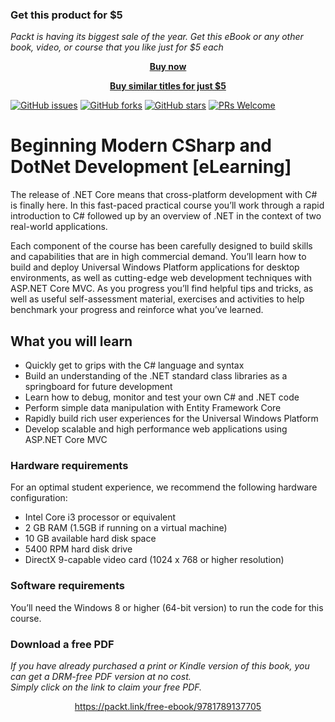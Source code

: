 
### Get this product for $5

<i>Packt is having its biggest sale of the year. Get this eBook or any other book, video, or course that you like just for $5 each</i>


<b><p align='center'>[Buy now](https://packt.link/9781789137705)</p></b>


<b><p align='center'>[Buy similar titles for just $5](https://subscription.packtpub.com/search)</p></b>


[![GitHub issues](https://img.shields.io/github/issues/TrainingByPackt/Beginning-Modern-CSharp-and-DotNet-Development-eLearning.svg)](https://github.com/TrainingByPackt/Beginning-Modern-CSharp-and-DotNet-Development-eLearning/issues)
[![GitHub forks](https://img.shields.io/github/forks/TrainingByPackt/Beginning-Modern-CSharp-and-DotNet-Development-eLearning.svg)](https://github.com/TrainingByPackt/Beginning-Modern-CSharp-and-DotNet-Development-eLearning/network)
[![GitHub stars](https://img.shields.io/github/stars/TrainingByPackt/Beginning-Modern-CSharp-and-DotNet-Development-eLearning.svg)](https://github.com/TrainingByPackt/Beginning-Modern-CSharp-and-DotNet-Development-eLearning/stargazers)
[![PRs Welcome](https://img.shields.io/badge/PRs-welcome-brightgreen.svg)](https://github.com/TrainingByPackt/Beginning-Modern-CSharp-and-DotNet-Development-eLearning/pulls)



# Beginning Modern CSharp and DotNet Development [eLearning]
The release of .NET Core means that cross-platform development with C# is finally here. In this fast-paced practical course you’ll work through a rapid introduction to C# followed up by an overview of .NET in the context of two real-world applications. 

Each component of the course has been carefully designed to build skills and capabilities that are in high commercial demand. You’ll learn how to build and deploy Universal Windows Platform applications for desktop environments, as well as cutting-edge web development techniques with ASP.NET Core MVC. As you progress you’ll find helpful tips and tricks, as well as useful self-assessment material, exercises and activities to help benchmark your progress and reinforce what you’ve learned.

## What you will learn
* Quickly get to grips with the C# language and syntax
* Build an understanding of the .NET standard class libraries as a springboard for future development
* Learn how to debug, monitor and test your own C# and .NET code
* Perform simple data manipulation with Entity Framework Core
* Rapidly build rich user experiences for the Universal Windows Platform
* Develop scalable and high performance web applications using ASP.NET Core MVC

### Hardware requirements
For an optimal student experience, we recommend the following hardware configuration:
* Intel Core i3 processor or equivalent
* 2 GB RAM (1.5GB if running on a virtual machine)
* 10 GB available hard disk space
* 5400 RPM hard disk drive
* DirectX 9-capable video card (1024 x 768 or higher resolution)

### Software requirements
You’ll need the Windows 8 or higher (64-bit version) to run the code for this course.
### Download a free PDF

 <i>If you have already purchased a print or Kindle version of this book, you can get a DRM-free PDF version at no cost.<br>Simply click on the link to claim your free PDF.</i>
<p align="center"> <a href="https://packt.link/free-ebook/9781789137705">https://packt.link/free-ebook/9781789137705 </a> </p>